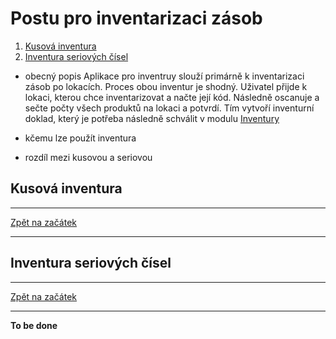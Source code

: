 <h1 id="main"> Postu pro inventarizaci zásob </h1>

1. [Kusová inventura](#inventura)
1. [Inventura seriových čísel](#inventuraSN)

- obecný popis
Aplikace pro inventruy slouží primárně k inventarizaci zásob po lokacích. Proces obou inventur je shodný. Uživatel přijde k lokaci, kterou chce inventarizovat a načte její kód. Následně oscanuje a sečte počty všech produktů na lokaci a potvrdí. Tím vytvoří inventurní doklad, který je potřeba následně schválit v modulu [Inventury](#inventury) 

- kčemu lze použít inventura
- rozdíl mezi kusovou a seriovou

<h2 id="inventura">Kusová inventura</h2>


---
[Zpět na začátek](#main)

---

<h2 id="inventuraSN">Inventura seriových čísel</h2>


---
[Zpět na začátek](#main)

---


**To be done**